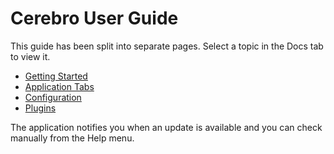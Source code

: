 # Cerebro User Guide

This guide has been split into separate pages. Select a topic in the Docs tab to view it.

- [Getting Started](getting_started.md)
- [Application Tabs](app_tabs.md)
- [Configuration](configuration.md)
- [Plugins](plugins.md)

The application notifies you when an update is available and you can check manually from the Help menu.
